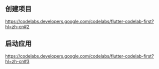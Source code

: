 ## 创建项目

https://codelabs.developers.google.com/codelabs/flutter-codelab-first?hl=zh-cn#2


## 启动应用

https://codelabs.developers.google.com/codelabs/flutter-codelab-first?hl=zh-cn#3